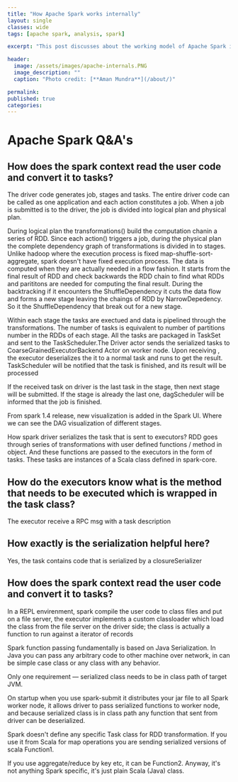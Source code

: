 ```yaml
---
title: "How Apache Spark works internally"
layout: single
classes: wide
tags: [apache spark, analysis, spark]

excerpt: "This post discusses about the working model of Apache Spark in detail."

header:
  image: /assets/images/apache-internals.PNG
  image_description: ""
  caption: "Photo credit: [**Aman Mundra**](/about/)"

permalink:
published: true
categories: 
---
```


# Apache Spark Q&A's

## How does the spark context read the user code and convert it to tasks?
The driver code generates job, stages and tasks. The entire driver code can be called as one application and each action constitutes a job.
When a job is submitted is to the driver, the job is divided into logical plan and physical plan.

During logical plan the transformations() build the computation chanin a series of RDD. Since each action() triggers a job, during the physical plan the complete dependency graph of transformations is divided in to stages. Unlike hadoop where the execution process is fixed map-shuffle-sort-aggregate, spark doesn't have fixed execution process. The data is computed when they are actually needed in a flow fashion. It starts from the final result of RDD and check backwards the RDD chain to find what RDDs and parititons are needed for computing the final result. During the backtracking if it encounters the ShuffleDependency it cuts the data flow and forms a new stage leaving the chaings of RDD by NarrowDepedency. So it the ShuffleDependency that break out for a new stage.

Within each stage the tasks are exectued and data is pipelined through the transformations. The number of tasks is equivalent to number of partitions number in the RDDs of each stage.
All the tasks are packaged in TaskSet and sent to the TaskScheduler.The Driver actor sends the serialized tasks to CoarseGrainedExecutorBackend Actor on worker node. Upon receiving , the executor deserializes the it to a normal task and runs to get the result. TaskScheduler will be notified that the task is finished, and its result will be processed

If the received task on driver is the last task in the stage, then next stage will be submitted. If the stage is already the last one, dagScheduler will be informed that the job is finished.

From spark 1.4 release, new visualization is added in the Spark UI. Where we can see the DAG visualization of different stages.

How spark driver serializes the task that is sent to executors?
RDD goes through series of transformations with user defined functions / method in object. And these functions are passed to the executors in the form of tasks. These tasks are instances of a Scala class defined in spark-core.


## How do the executors know what is the method that needs to be executed which is wrapped in the task class?
The executor receive a RPC msg with a task description


## How exactly is the serialization helpful here?
Yes, the task contains code that is serialized by a closureSerializer


## How does the spark context read the user code and convert it to tasks?
In a REPL envirenment, spark compile the user code to class files and put on a file server, the executor implements a custom classloader which load the class from the file server on the driver side; the class is actually a function to run against a iterator of records

Spark function passing fundamentally is based on Java Serialization. In Java you can pass any arbitrary code to other machine over network, in can be simple case class or any class with any behavior.

Only one requirement — serialized class needs to be in class path of target JVM.

On startup when you use spark-submit it distributes your jar file to all Spark worker node, it allows driver to pass serialized functions to worker node, and because serialized class is in class path any function that sent from driver can be deserialized.

Spark doesn't define any specific Task class for RDD transformation. If you use it from Scala for map operations you are sending serialized versions of scala Function1.

If you use aggregate/reduce by key etc, it can be Function2. Anyway, it's not anything Spark specific, it's just plain Scala (Java) class.


